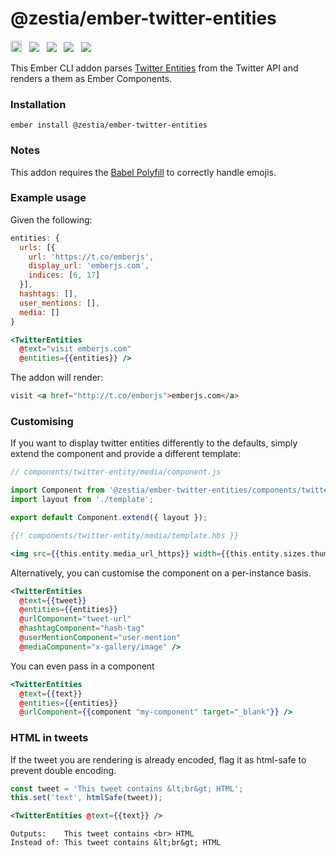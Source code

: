 # @zestia/ember-twitter-entities

<a href="https://badge.fury.io/js/%40zestia%2Fember-twitter-entities"><img src="https://badge.fury.io/js/%40zestia%2Fember-twitter-entities.svg" alt="npm version" height="18"></a> &nbsp; <a href="http://travis-ci.org/zestia/ember-twitter-entities"><img src="https://travis-ci.org/zestia/ember-twitter-entities.svg?branch=master"></a> &nbsp; <a href="https://david-dm.org/zestia/ember-twitter-entities#badge-embed"><img src="https://david-dm.org/zestia/ember-twitter-entities.svg"></a> &nbsp; <a href="https://david-dm.org/zestia/ember-twitter-entities#dev-badge-embed"><img src="https://david-dm.org/zestia/ember-twitter-entities/dev-status.svg"></a> &nbsp; <a href="http://emberobserver.com/addons/ember-twitter-entities"><img src="http://emberobserver.com/badges/ember-twitter-entities.svg"></a> 

This Ember CLI addon parses [Twitter Entities](https://dev.twitter.com/overview/api/entities-in-twitter-objects) from the Twitter API and renders a them as Ember Components.

### Installation
```
ember install @zestia/ember-twitter-entities
```

### Notes

This addon requires the [Babel Polyfill](https://github.com/babel/ember-cli-babel#polyfill) to correctly handle emojis.

### Example usage

Given the following:

```javascript
entities: {
  urls: [{
    url: 'https://t.co/emberjs',
    display_url: 'emberjs.com',
    indices: [6, 17]
  }],
  hashtags: [],
  user_mentions: [],
  media: []
}
```

```handlebars
<TwitterEntities
  @text="visit emberjs.com"
  @entities={{entities}} />
```

The addon will render:

```html
visit <a href="http://t.co/emberjs">emberjs.com</a>
```

### Customising

If you want to display twitter entities differently to the defaults, simply extend the component and provide a different template:

```javascript
// components/twitter-entity/media/component.js

import Component from '@zestia/ember-twitter-entities/components/twitter-entity/media';
import layout from './template';

export default Component.extend({ layout });
```
```handlebars
{{! components/twitter-entity/media/template.hbs }}

<img src={{this.entity.media_url_https}} width={{this.entity.sizes.thumb.w}} height={{this.entity.sizes.thumb.h}}>
```

Alternatively, you can customise the component on a per-instance basis.

```handlebars
<TwitterEntities
  @text={{tweet}}
  @entities={{entities}}
  @urlComponent="tweet-url"
  @hashtagComponent="hash-tag"
  @userMentionComponent="user-mention"
  @mediaComponent="x-gallery/image" />
```
You can even pass in a component

```handlebars
<TwitterEntities
  @text={{text}}
  @entities={{entities}}
  @urlComponent={{component "my-component" target="_blank"}} />
```

### HTML in tweets

If the tweet you are rendering is already encoded, flag it as html-safe to prevent double encoding.

```javascript
const tweet = 'This tweet contains &lt;br&gt; HTML';
this.set('text', htmlSafe(tweet));
```

```handlebars
<TwitterEntities @text={{text}} />
```

```
Outputs:    This tweet contains <br> HTML
Instead of: This tweet contains &lt;br&gt; HTML
```
